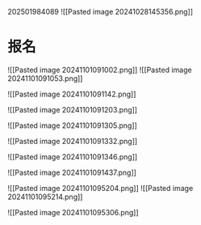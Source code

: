 202501984089
![[Pasted image 20241028145356.png]]

# 报名
![[Pasted image 20241101091002.png]]
![[Pasted image 20241101091053.png]]

![[Pasted image 20241101091142.png]]

![[Pasted image 20241101091203.png]]

![[Pasted image 20241101091305.png]]

![[Pasted image 20241101091332.png]]

![[Pasted image 20241101091346.png]]

![[Pasted image 20241101091437.png]]

![[Pasted image 20241101095204.png]]
![[Pasted image 20241101095214.png]]

![[Pasted image 20241101095306.png]]

